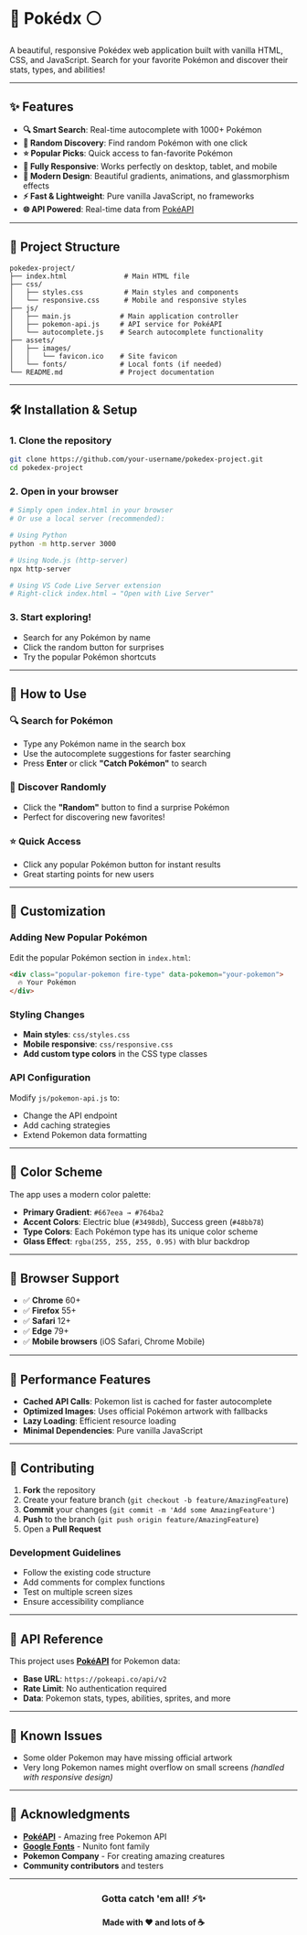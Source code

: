 # 🔴 Pokédx ⚪

A beautiful, responsive Pokédex web application built with vanilla HTML, CSS, and JavaScript. Search for your favorite Pokémon and discover their stats, types, and abilities!

---

## ✨ Features

- **🔍 Smart Search**: Real-time autocomplete with 1000+ Pokémon
- **🎲 Random Discovery**: Find random Pokémon with one click  
- **⭐ Popular Picks**: Quick access to fan-favorite Pokémon
- **📱 Fully Responsive**: Works perfectly on desktop, tablet, and mobile
- **🎨 Modern Design**: Beautiful gradients, animations, and glassmorphism effects
- **⚡ Fast & Lightweight**: Pure vanilla JavaScript, no frameworks
- **🌐 API Powered**: Real-time data from [PokéAPI](https://pokeapi.co/)

---

## 📁 Project Structure

```
pokedex-project/
├── index.html              # Main HTML file
├── css/
│   ├── styles.css          # Main styles and components  
│   └── responsive.css      # Mobile and responsive styles
├── js/
│   ├── main.js            # Main application controller
│   ├── pokemon-api.js     # API service for PokéAPI
│   └── autocomplete.js    # Search autocomplete functionality
├── assets/
│   ├── images/
│   │   └── favicon.ico    # Site favicon
│   └── fonts/             # Local fonts (if needed)
└── README.md              # Project documentation
```

---

## 🛠️ Installation & Setup

### 1. **Clone the repository**
```bash
git clone https://github.com/your-username/pokedex-project.git
cd pokedex-project
```

### 2. **Open in your browser**
```bash
# Simply open index.html in your browser
# Or use a local server (recommended):

# Using Python
python -m http.server 3000

# Using Node.js (http-server) 
npx http-server

# Using VS Code Live Server extension
# Right-click index.html → "Open with Live Server"
```

### 3. **Start exploring!** 
- Search for any Pokémon by name
- Click the random button for surprises  
- Try the popular Pokémon shortcuts

---

## 🎯 How to Use

### 🔍 **Search for Pokémon**
- Type any Pokémon name in the search box
- Use the autocomplete suggestions for faster searching
- Press **Enter** or click **"Catch Pokémon"** to search

### 🎲 **Discover Randomly** 
- Click the **"Random"** button to find a surprise Pokémon
- Perfect for discovering new favorites!

### ⭐ **Quick Access**
- Click any popular Pokémon button for instant results
- Great starting points for new users

---

## 🔧 Customization

### **Adding New Popular Pokémon**
Edit the popular Pokémon section in `index.html`:
```html
<div class="popular-pokemon fire-type" data-pokemon="your-pokemon">
  🔥 Your Pokémon
</div>
```

### **Styling Changes**
- **Main styles**: `css/styles.css`
- **Mobile responsive**: `css/responsive.css` 
- **Add custom type colors** in the CSS type classes

### **API Configuration**
Modify `js/pokemon-api.js` to:
- Change the API endpoint
- Add caching strategies
- Extend Pokemon data formatting

---

## 🎨 Color Scheme

The app uses a modern color palette:
- **Primary Gradient**: `#667eea → #764ba2`
- **Accent Colors**: Electric blue (`#3498db`), Success green (`#48bb78`)
- **Type Colors**: Each Pokémon type has its unique color scheme
- **Glass Effect**: `rgba(255, 255, 255, 0.95)` with blur backdrop

---

## 📱 Browser Support

- ✅ **Chrome** 60+
- ✅ **Firefox** 55+  
- ✅ **Safari** 12+
- ✅ **Edge** 79+
- ✅ **Mobile browsers** (iOS Safari, Chrome Mobile)

---

## 🚀 Performance Features

- **Cached API Calls**: Pokemon list is cached for faster autocomplete
- **Optimized Images**: Uses official Pokémon artwork with fallbacks  
- **Lazy Loading**: Efficient resource loading
- **Minimal Dependencies**: Pure vanilla JavaScript

---

## 🤝 Contributing

1. **Fork** the repository
2. Create your feature branch (`git checkout -b feature/AmazingFeature`)
3. **Commit** your changes (`git commit -m 'Add some AmazingFeature'`)
4. **Push** to the branch (`git push origin feature/AmazingFeature`) 
5. Open a **Pull Request**

### Development Guidelines
- Follow the existing code structure
- Add comments for complex functions
- Test on multiple screen sizes
- Ensure accessibility compliance

---

## 📝 API Reference

This project uses [**PokéAPI**](https://pokeapi.co/) for Pokemon data:
- **Base URL**: `https://pokeapi.co/api/v2`
- **Rate Limit**: No authentication required
- **Data**: Pokemon stats, types, abilities, sprites, and more

---

## 🐛 Known Issues

- Some older Pokemon may have missing official artwork
- Very long Pokemon names might overflow on small screens *(handled with responsive design)*



---

## 👏 Acknowledgments

- [**PokéAPI**](https://pokeapi.co/) - Amazing free Pokemon API
- [**Google Fonts**](https://fonts.google.com/) - Nunito font family
- **Pokemon Company** - For creating amazing creatures
- **Community contributors** and testers

---

<div align="center">

### **Gotta catch 'em all!** ⚡✨

**Made with ❤️ and lots of ☕**



</div>
